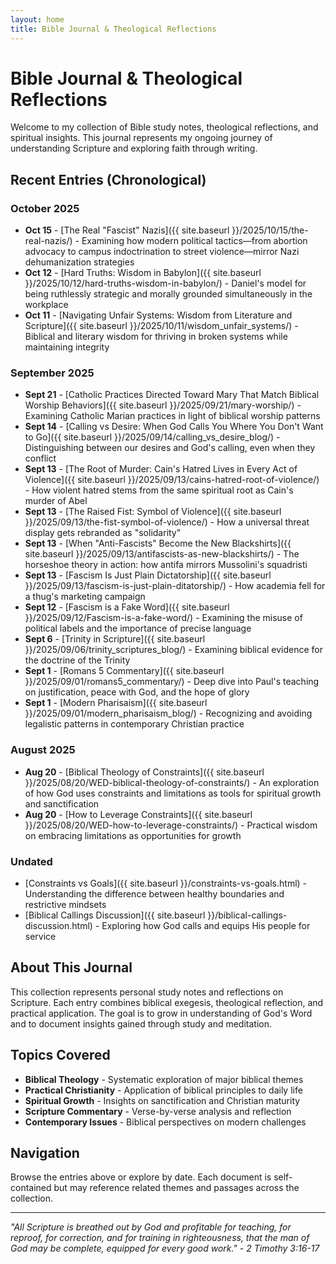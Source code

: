 ```yaml
---
layout: home
title: Bible Journal & Theological Reflections
---
```


# Bible Journal & Theological Reflections

Welcome to my collection of Bible study notes, theological reflections, and spiritual insights. This journal represents my ongoing journey of understanding Scripture and exploring faith through writing.

## Recent Entries (Chronological)

### October 2025
- **Oct 15** - [The Real "Fascist" Nazis]({{ site.baseurl }}/2025/10/15/the-real-nazis/) - Examining how modern political tactics—from abortion advocacy to campus indoctrination to street violence—mirror Nazi dehumanization strategies
- **Oct 12** - [Hard Truths: Wisdom in Babylon]({{ site.baseurl }}/2025/10/12/hard-truths-wisdom-in-babylon/) - Daniel's model for being ruthlessly strategic and morally grounded simultaneously in the workplace
- **Oct 11** - [Navigating Unfair Systems: Wisdom from Literature and Scripture]({{ site.baseurl }}/2025/10/11/wisdom_unfair_systems/) - Biblical and literary wisdom for thriving in broken systems while maintaining integrity

### September 2025
- **Sept 21** - [Catholic Practices Directed Toward Mary That Match Biblical Worship Behaviors]({{ site.baseurl }}/2025/09/21/mary-worship/) - Examining Catholic Marian practices in light of biblical worship patterns
- **Sept 14** - [Calling vs Desire: When God Calls You Where You Don't Want to Go]({{ site.baseurl }}/2025/09/14/calling_vs_desire_blog/) - Distinguishing between our desires and God's calling, even when they conflict
- **Sept 13** - [The Root of Murder: Cain's Hatred Lives in Every Act of Violence]({{ site.baseurl }}/2025/09/13/cains-hatred-root-of-violence/) - How violent hatred stems from the same spiritual root as Cain's murder of Abel
- **Sept 13** - [The Raised Fist: Symbol of Violence]({{ site.baseurl }}/2025/09/13/the-fist-symbol-of-violence/) - How a universal threat display gets rebranded as "solidarity"
- **Sept 13** - [When "Anti-Fascists" Become the New Blackshirts]({{ site.baseurl }}/2025/09/13/antifascists-as-new-blackshirts/) - The horseshoe theory in action: how antifa mirrors Mussolini's squadristi
- **Sept 13** - [Fascism Is Just Plain Dictatorship]({{ site.baseurl }}/2025/09/13/fascism-is-just-plain-ditatorship/) - How academia fell for a thug's marketing campaign
- **Sept 12** - [Fascism is a Fake Word]({{ site.baseurl }}/2025/09/12/Fascism-is-a-fake-word/) - Examining the misuse of political labels and the importance of precise language
- **Sept 6** - [Trinity in Scripture]({{ site.baseurl }}/2025/09/06/trinity_scriptures_blog/) - Examining biblical evidence for the doctrine of the Trinity
- **Sept 1** - [Romans 5 Commentary]({{ site.baseurl }}/2025/09/01/romans5_commentary/) - Deep dive into Paul's teaching on justification, peace with God, and the hope of glory
- **Sept 1** - [Modern Pharisaism]({{ site.baseurl }}/2025/09/01/modern_pharisaism_blog/) - Recognizing and avoiding legalistic patterns in contemporary Christian practice

### August 2025
- **Aug 20** - [Biblical Theology of Constraints]({{ site.baseurl }}/2025/08/20/WED-biblical-theology-of-constraints/) - An exploration of how God uses constraints and limitations as tools for spiritual growth and sanctification
- **Aug 20** - [How to Leverage Constraints]({{ site.baseurl }}/2025/08/20/WED-how-to-leverage-constraints/) - Practical wisdom on embracing limitations as opportunities for growth

### Undated
- [Constraints vs Goals]({{ site.baseurl }}/constraints-vs-goals.html) - Understanding the difference between healthy boundaries and restrictive mindsets
- [Biblical Callings Discussion]({{ site.baseurl }}/biblical-callings-discussion.html) - Exploring how God calls and equips His people for service

## About This Journal

This collection represents personal study notes and reflections on Scripture. Each entry combines biblical exegesis, theological reflection, and practical application. The goal is to grow in understanding of God's Word and to document insights gained through study and meditation.

## Topics Covered

- **Biblical Theology** - Systematic exploration of major biblical themes
- **Practical Christianity** - Application of biblical principles to daily life
- **Spiritual Growth** - Insights on sanctification and Christian maturity
- **Scripture Commentary** - Verse-by-verse analysis and reflection
- **Contemporary Issues** - Biblical perspectives on modern challenges

## Navigation

Browse the entries above or explore by date. Each document is self-contained but may reference related themes and passages across the collection.

---

*"All Scripture is breathed out by God and profitable for teaching, for reproof, for correction, and for training in righteousness, that the man of God may be complete, equipped for every good work." - 2 Timothy 3:16-17*
